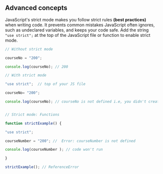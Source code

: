 ## Advanced concepts

JavaScript's strict mode makes you follow strict rules **(best practices)** when writing code. It prevents common mistakes JavaScript often ignores, such as undeclared variables, and keeps your code safe. Add the string `"use strict";` at the top of the JavaScript file or function to enable strict mode.

```javascript
// Without strict mode

courseNo = "200";

console.log(courseNo); // 200

// With strict mode

"use strict";  // top of your JS file

courseNo= "200";

console.log(courseNo); // courseNo is not defined i.e, you didn't create it using the var, const, or let keywords. 


// Strict mode: Functions

function strictExample() { 

"use strict"; 

courseNumber = "200"; //  Error: courseNumber is not defined

console.log(courseNumber ); // code won't run

} 

strictExample(); // ReferenceError 